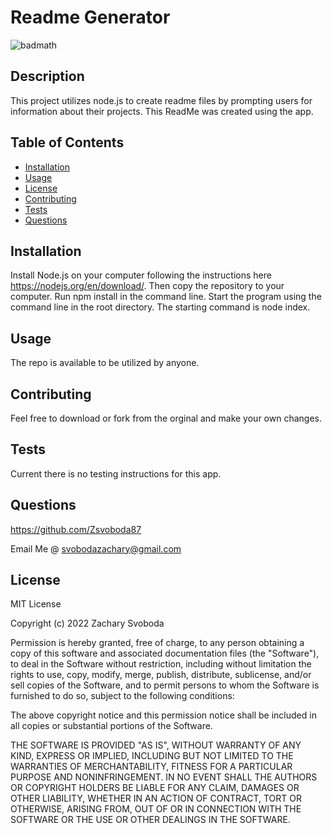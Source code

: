 # Readme Generator

![badmath](https://img.shields.io/badge/License-MIT-<green>)
## Description 


This project utilizes node.js to create readme files by prompting users for information about their projects.  This ReadMe was created using the app.

## Table of Contents 

* [Installation](#installation)
* [Usage](#usage)
* [License](#license)
* [Contributing](#contributing)
* [Tests](#tests)
* [Questions](#questions)


## Installation

Install Node.js on your computer following the instructions here https://nodejs.org/en/download/.  Then copy the repository to your computer.  Run npm install in the command line.  Start the program using the command line in the root directory.  The starting command is node index.

## Usage 
The repo is available to be utilized by anyone.

## Contributing
Feel free to download or fork from the orginal and make your own changes.

## Tests
Current there is no testing instructions for this app.

## Questions
https://github.com/Zsvoboda87

Email Me @ svobodazachary@gmail.com

## License
MIT License
    
Copyright (c) 2022 Zachary Svoboda
      
Permission is hereby granted, free of charge, to any person obtaining a copy
of this software and associated documentation files (the "Software"), to deal
in the Software without restriction, including without limitation the rights
to use, copy, modify, merge, publish, distribute, sublicense, and/or sell
copies of the Software, and to permit persons to whom the Software is
furnished to do so, subject to the following conditions:
      
The above copyright notice and this permission notice shall be included in all
copies or substantial portions of the Software.
      
THE SOFTWARE IS PROVIDED "AS IS", WITHOUT WARRANTY OF ANY KIND, EXPRESS OR
IMPLIED, INCLUDING BUT NOT LIMITED TO THE WARRANTIES OF MERCHANTABILITY,
FITNESS FOR A PARTICULAR PURPOSE AND NONINFRINGEMENT. IN NO EVENT SHALL THE
AUTHORS OR COPYRIGHT HOLDERS BE LIABLE FOR ANY CLAIM, DAMAGES OR OTHER
LIABILITY, WHETHER IN AN ACTION OF CONTRACT, TORT OR OTHERWISE, ARISING FROM,
OUT OF OR IN CONNECTION WITH THE SOFTWARE OR THE USE OR OTHER DEALINGS IN THE
SOFTWARE.
